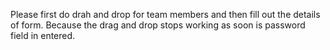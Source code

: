 Please first do drah and drop for team members and then fill out the details of form.
Because the drag and drop stops working as soon is password field in entered.